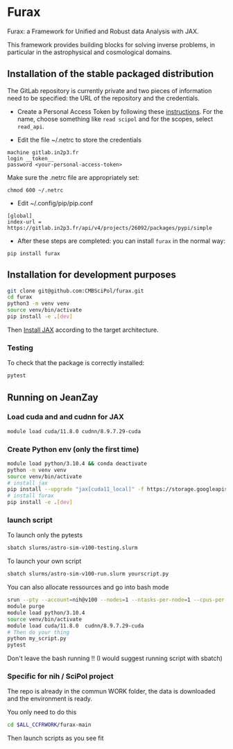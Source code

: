 # Furax

Furax: a Framework for Unified and Robust data Analysis with JAX.

This framework provides building blocks for solving inverse problems, in particular in the astrophysical and cosmological domains.

## Installation of the stable packaged distribution

The GitLab repository is currently private and two pieces of information need to be specified: the URL of the repository and the credentials.

- Create a Personal Access Token by following these [instructions](https://gitlab.in2p3.fr/help/user/profile/personal_access_tokens).
For the name, choose something like `read scipol` and for the scopes, select `read_api`.

- Edit the file ~/.netrc to store the credentials
```
machine gitlab.in2p3.fr
login __token__
password <your-personal-access-token>
```
Make sure the .netrc file are appropriately set:
```commandline
chmod 600 ~/.netrc
```
- Edit ~/.config/pip/pip.conf
```
[global]
index-url = https://gitlab.in2p3.fr/api/v4/projects/26092/packages/pypi/simple
```
- After these steps are completed: you can install `furax` in the normal way:
```commandline
pip install furax
```

## Installation for development purposes

```bash
git clone git@github.com:CMBSciPol/furax.git
cd furax
python3 -m venv venv
source venv/bin/activate
pip install -e .[dev]
```

Then [Install JAX](https://jax.readthedocs.io/en/latest/installation.html) according to the target architecture.

### Testing
To check that the package is correctly installed:
```bash
pytest
```

## Running on JeanZay

### Load cuda and and cudnn for JAX

```bash
module load cuda/11.8.0 cudnn/8.9.7.29-cuda
```

### Create Python env (only the first time)

```bash
module load python/3.10.4 && conda deactivate
python -m venv venv
source venv/bin/activate
# install jax
pip install --upgrade "jax[cuda11_local]" -f https://storage.googleapis.com/jax-releases/jax_cuda_releases.html
# install furax
pip install -e .[dev]
```
### launch script

To launch only the pytests

```bash
sbatch slurms/astro-sim-v100-testing.slurm
```
To launch your own script

```bash
sbatch slurms/astro-sim-v100-run.slurm yourscript.py
```

You can also allocate ressources and go into bash mode

```bash
srun --pty --account=nih@v100 --nodes=1 --ntasks-per-node=1 --cpus-per-task=10 --gres=gpu:1 --hint=nomultithread bash
module purge
module load python/3.10.4
source venv/bin/activate
module load cuda/11.8.0  cudnn/8.9.7.29-cuda
# Then do your thing
python my_script.py
pytest
```
Don't leave the bash running !! (I would suggest running script with sbatch)

### Specific for nih / SciPol project

The repo is already in the commun WORK folder, the data is downloaded and the environment is ready.

You only need to do this

```bash
cd $ALL_CCFRWORK/furax-main
```

Then launch scripts as you see fit
